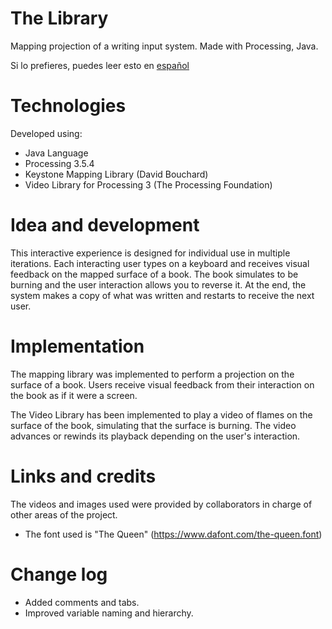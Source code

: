 # The Library

Mapping projection of a writing input system. Made with Processing, Java.

Si lo prefieres, puedes leer esto en [español](README.es.md)

# Technologies

Developed using:
- Java Language
- Processing 3.5.4
- Keystone Mapping Library (David Bouchard)
- Video Library for Processing 3 (The Processing Foundation)

# Idea and development

This interactive experience is designed for individual use in multiple iterations. 
Each interacting user types on a keyboard and receives visual feedback on the mapped surface of a book. 
The book simulates to be burning and the user interaction allows you to reverse it.
At the end, the system makes a copy of what was written and restarts to receive the next user.

# Implementation

The mapping library was implemented to perform a projection on the surface of a book.
Users receive visual feedback from their interaction on the book as if it were a screen.

The Video Library has been implemented to play a video of flames on the surface of the book, simulating that the surface is burning.
The video advances or rewinds its playback depending on the user's interaction.

# Links and credits

The videos and images used were provided by collaborators in charge of other areas of the project.
- The font used is "The Queen" (https://www.dafont.com/the-queen.font)

# Change log

- Added comments and tabs. 
- Improved variable naming and hierarchy.
